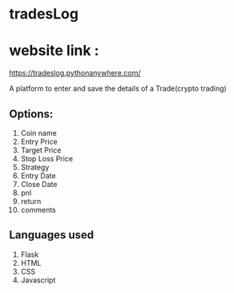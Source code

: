 # tradesLog

# website link :
 https://tradeslog.pythonanywhere.com/

A platform to enter and save the details of a Trade(crypto trading)
## Options:
1. Coin name
2. Entry Price
3. Target Price
4. Stop Loss Price
5. Strategy
6. Entry Date
7. Close Date
8. pnl
9. return
10. comments

## Languages used 
1. Flask
2. HTML
3. CSS
4. Javascript
